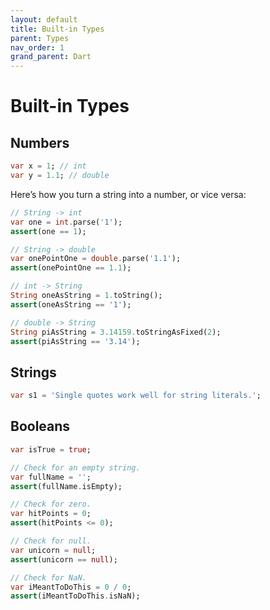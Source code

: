 ```yaml
---
layout: default
title: Built-in Types
parent: Types
nav_order: 1
grand_parent: Dart
---
```


# Built-in Types

## Numbers
```dart
var x = 1; // int
var y = 1.1; // double
```
Here’s how you turn a string into a number, or vice versa:
```dart
// String -> int
var one = int.parse('1');
assert(one == 1);

// String -> double
var onePointOne = double.parse('1.1');
assert(onePointOne == 1.1);

// int -> String
String oneAsString = 1.toString();
assert(oneAsString == '1');

// double -> String
String piAsString = 3.14159.toStringAsFixed(2);
assert(piAsString == '3.14');
```

## Strings
```dart
var s1 = 'Single quotes work well for string literals.';
```

## Booleans
```dart
var isTrue = true;

// Check for an empty string.
var fullName = '';
assert(fullName.isEmpty);

// Check for zero.
var hitPoints = 0;
assert(hitPoints <= 0);

// Check for null.
var unicorn = null;
assert(unicorn == null);

// Check for NaN.
var iMeantToDoThis = 0 / 0;
assert(iMeantToDoThis.isNaN);
```
